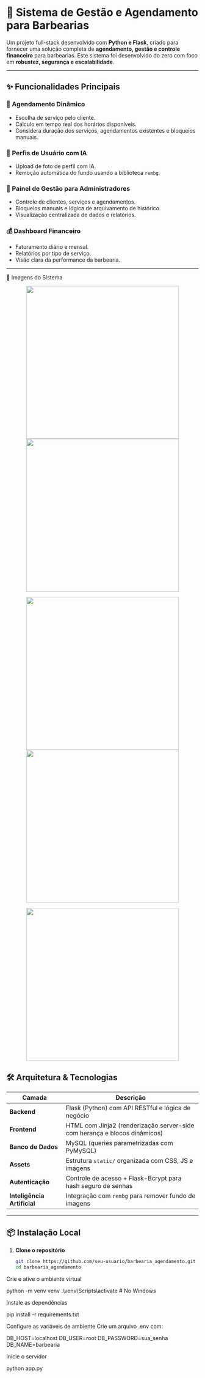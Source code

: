 # 💈 Sistema de Gestão e Agendamento para Barbearias

Um projeto full-stack desenvolvido com **Python e Flask**, criado para fornecer uma solução completa de **agendamento, gestão e controle financeiro** para barbearias. Este sistema foi desenvolvido do zero com foco em **robustez, segurança e escalabilidade**.

---

## ✨ Funcionalidades Principais

### 📅 Agendamento Dinâmico
- Escolha de serviço pelo cliente.
- Cálculo em tempo real dos horários disponíveis.
- Considera duração dos serviços, agendamentos existentes e bloqueios manuais.

### 👤 Perfis de Usuário com IA
- Upload de foto de perfil com IA.
- Remoção automática do fundo usando a biblioteca `rembg`.

### 💼 Painel de Gestão para Administradores
- Controle de clientes, serviços e agendamentos.
- Bloqueios manuais e lógica de arquivamento de histórico.
- Visualização centralizada de dados e relatórios.

### 💰 Dashboard Financeiro
- Faturamento diário e mensal.
- Relatórios por tipo de serviço.
- Visão clara da performance da barbearia.

---
📸 Imagens do Sistema
<p align="center"> 
  <img src="![1750818669142](https://github.com/user-attachments/assets/925832c3-b2f6-4292-b1ac-2c506f0a2a59)
" width="400" /> 
  <img src="![1750818669159](https://github.com/user-attachments/assets/cc8d21b8-5204-46c2-987d-5a73ad80bf80)
" width="400" /> </p> <p align="center"> 
  <img src="![1750818669372](https://github.com/user-attachments/assets/619236e0-3a6e-40cf-a9e8-97b5699489ce)
" width="400" /> <img src="![1750818669262](https://github.com/user-attachments/assets/fcdbf49b-8f26-44c9-a34f-e3c4450aa8d1)
" width="400" /> </p> <p align="center"> <img src="![1750818669251](https://github.com/user-attachments/assets/0717e2b6-e38c-4288-8102-05c0de2421d4)
" width="400" /> </p>

## 🛠️ Arquitetura & Tecnologias

| Camada         | Descrição                                                                 |
|----------------|---------------------------------------------------------------------------|
| **Backend**    | Flask (Python) com API RESTful e lógica de negócio                        |
| **Frontend**   | HTML com Jinja2 (renderização server-side com herança e blocos dinâmicos) |
| **Banco de Dados** | MySQL (queries parametrizadas com PyMySQL)                            |
| **Assets**     | Estrutura `static/` organizada com CSS, JS e imagens                      |
| **Autenticação** | Controle de acesso + Flask-Bcrypt para hash seguro de senhas           |
| **Inteligência Artificial** | Integração com `rembg` para remover fundo de imagens         |

---
## 📦 Instalação Local

1. **Clone o repositório**
   ```bash
   git clone https://github.com/seu-usuario/barbearia_agendamento.git
   cd barbearia_agendamento
Crie e ative o ambiente virtual

python -m venv venv
.\venv\Scripts\activate  # No Windows

Instale as dependências

pip install -r requirements.txt

Configure as variáveis de ambiente
Crie um arquivo .env com:

DB_HOST=localhost
DB_USER=root
DB_PASSWORD=sua_senha
DB_NAME=barbearia


Inicie o servidor

python app.py
